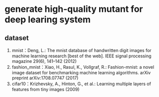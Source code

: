 # generate high-quality mutant for deep learing system
## dataset
1. mnist：Deng, L.: The mnist database of handwritten digit images for machine learning research [best of the web]. IEEE signal processing magazine 29(6), 141–142 (2012)
1. fashion_mnist：Xiao, H., Rasul, K., Vollgraf, R.: Fashion-mnist: a novel image dataset for benchmarking machine learning algorithms. arXiv preprint arXiv:1708.07747 (2017)
1. cifar10：Krizhevsky, A., Hinton, G., et al.: Learning multiple layers of features from tiny images (2009)
